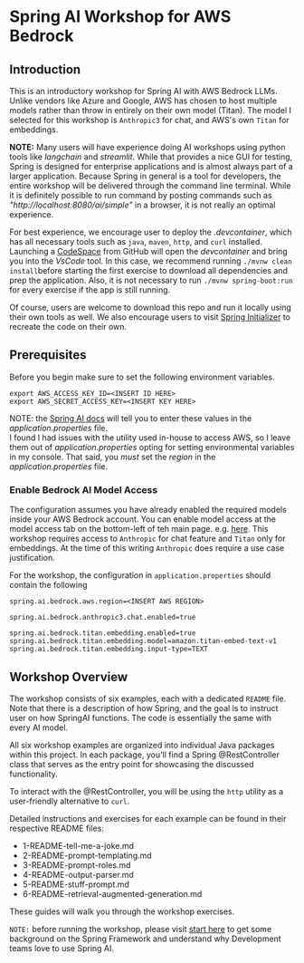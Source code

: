 # Spring AI Workshop for AWS Bedrock

## Introduction
This is an introductory workshop for Spring AI with AWS Bedrock LLMs.  Unlike vendors like Azure and Google, AWS has chosen to host multiple models rather than throw in entirely on their own model (Titan).  The model I selected for this workshop is `Anthropic3` for chat, and AWS's own `Titan` for embeddings.

**NOTE:** Many users will have experience doing AI workshops using python tools like *langchain* and *streamlit*.  While that provides a nice GUI for testing, Spring is designed for enterprise applications and is almost always part of a larger application. Because Spring in general is a tool for developers, the entire workshop will be delivered through the command line terminal.  While it is definitely possible to run command by posting commands such as _"ht<span>tp://localhost</span>:8080/ai/simple"_ in a browser, it is not really an optimal experience.  

For best experience, we encourage user to deploy the *.devcontainer*, which has all necessary tools such as `java`, `maven`, `http`, and `curl` installed. Launching a [CodeSpace]("https://github.com/features/codespaces") from GitHub will open the *devcontainer* and bring you into the *VsCode* tool. In this case, we recommend running `./mvnw clean install`before starting the first exercise to download all dependencies and prep the application. Also, it is not necessary to run `./mvnw spring-boot:run` for every exercise if the app is still running.  

Of course, users are welcome to download this repo and run it locally using their own tools as well.  We also encourage users to visit [Spring Initializer](https://start.spring.io") to recreate the code on their own.

## Prerequisites

Before you begin make sure to set the following environment variables.

```shell
export AWS_ACCESS_KEY_ID=<INSERT ID HERE>
export AWS_SECRET_ACCESS_KEY=<INSERT KEY HERE>

```
NOTE: the [Spring AI docs]("https://docs.spring.io/spring-ai/reference/index.html) will tell you to enter these values in the *application.properties* file.  
I found I had issues with the utility used in-house to access AWS, so I leave them out of *application.properties* opting for setting environmental variables in my console.  That said, you *must* set the _region_ in the *application.properties* file.

### Enable Bedrock AI Model Access

The configuration assumes you have already enabled the required models inside your AWS Bedrock account.  You can enable model access at the model access tab on the bottom-left of teh main page.  e.g. [here](https://us-east-1.console.aws.amazon.com/bedrock/home?region=us-east-1#/modelaccess).   This workshop requires access to `Anthropic` for chat feature and `Titan` only for embeddings.   At the time of this writing `Anthropic` does require a use case justification.


For the workshop, the configuration in `application.properties` should contain the following

```shell
spring.ai.bedrock.aws.region=<INSERT AWS REGION>

spring.ai.bedrock.anthropic3.chat.enabled=true

spring.ai.bedrock.titan.embedding.enabled=true
spring.ai.bedrock.titan.embedding.model=amazon.titan-embed-text-v1
spring.ai.bedrock.titan.embedding.input-type=TEXT
```

## Workshop Overview

The workshop consists of six examples, each with a dedicated `README` file.  Note that there is a description of how Spring, and the goal is to instruct user on how SpringAI functions.   The code is essentially the same with every AI model.  

All six workshop examples are organized into individual Java packages within this project. In each package, you'll find a Spring @RestController class that serves as the entry point for showcasing the discussed functionality.

To interact with the @RestController, you will be using the `http` utility as a user-friendly alternative to `curl`.

Detailed instructions and exercises for each example can be found in their respective README files:

* 1-README-tell-me-a-joke.md
* 2-README-prompt-templating.md
* 3-README-prompt-roles.md
* 4-README-output-parser.md
* 5-README-stuff-prompt.md
* 6-README-retrieval-augmented-generation.md

These guides will walk you through the workshop exercises.

`NOTE:` before running the workshop, please visit [start here](../main/0-README-what-is-spring.md) to get some background on the Spring Framework and understand why Development teams love to use Spring AI.
